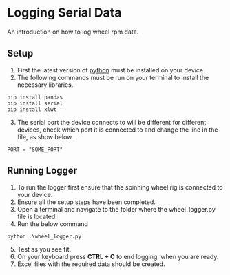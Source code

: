 
# Logging Serial Data

An introduction on how to log wheel rpm data.

## Setup

1. First the latest version of [python](https://www.python.org/downloads/) must be installed on your device. 
2. The following commands must be run on your terminal to install the necessary libraries.
```
pip install pandas
pip install serial
pip install xlwt
```

3. The serial port the device connects to will be different for different devices, check which port it is connected to and change the line in the file, as show below.
```
PORT = "SOME_PORT"
```


## Running Logger

1. To run the logger first ensure that the spinning wheel rig is connected to your device.
2. Ensure all the setup steps have been completed.
3. Open a terminal and navigate to the folder where the wheel_logger.py file is located.
4. Run the below command
```
python .\wheel_logger.py
```
5. Test as you see fit.
6. On your keyboard press **CTRL + C** to end logging, when you are ready.
7. Excel files with the required data should be created.